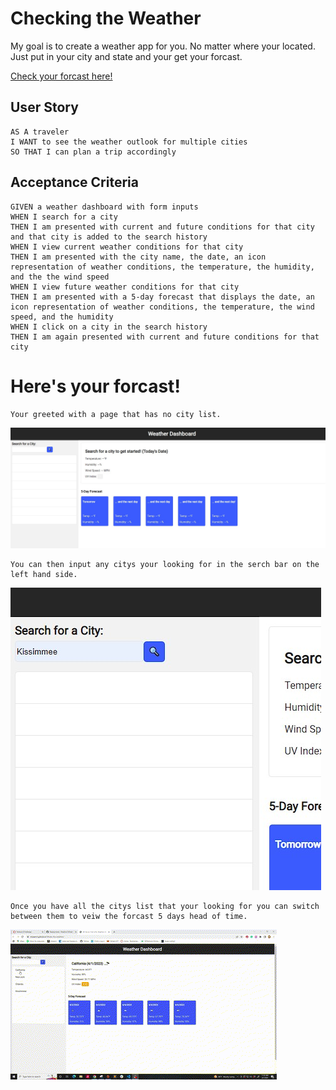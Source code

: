 # Checking the Weather

My goal is to create  a weather app for you. No matter where your located.
 Just put in your city and state and your get your forcast.

 [Check your forcast here!](https://missenvii.github.io/Whats-the-weather/)

## User Story
```
AS A traveler
I WANT to see the weather outlook for multiple cities
SO THAT I can plan a trip accordingly
```
## Acceptance Criteria
```
GIVEN a weather dashboard with form inputs
WHEN I search for a city
THEN I am presented with current and future conditions for that city and that city is added to the search history
WHEN I view current weather conditions for that city
THEN I am presented with the city name, the date, an icon representation of weather conditions, the temperature, the humidity, and the the wind speed
WHEN I view future weather conditions for that city
THEN I am presented with a 5-day forecast that displays the date, an icon representation of weather conditions, the temperature, the wind speed, and the humidity
WHEN I click on a city in the search history
THEN I am again presented with current and future conditions for that city
```

# Here's your forcast!
```
Your greeted with a page that has no city list.
```
![Started of Dashboard](assets/img/PlainWeatherDash.jpg)
```
You can then input any citys your looking for in the serch bar on the left hand side.
```
![SearchBar](assets/img/SearchBar.jpg)
```
Once you have all the citys list that your looking for you can switch between them to veiw the forcast 5 days head of time.
```
![miniGif](assets/img/MiniWeatherClip%20-%20Made%20with%20Clipchamp.gif)
